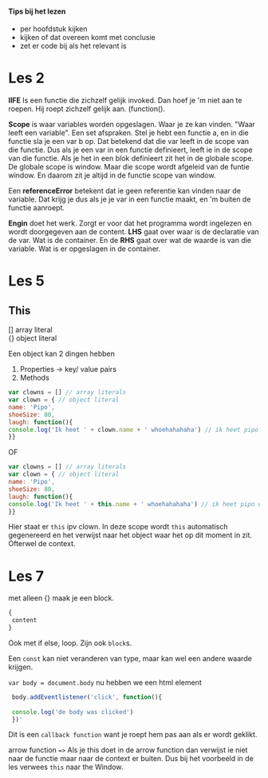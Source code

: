 #### Tips bij het lezen
- per hoofdstuk kijken
- kijken of dat overeen komt met conclusie
- zet er code bij als het relevant is

# Les 2

__IIFE__ Is een functie die zichzelf gelijk invoked. Dan hoef je 'm niet aan te roepen. Hij roept zichzelf gelijk aan. (function(). 

__Scope__ is waar variables worden opgeslagen. Waar je ze kan vinden. "Waar leeft een variable". Een set afspraken. Stel je hebt een functie a, en in die functie sla je een var b op. Dat betekend dat die var leeft in de scope van die functie. Dus als je een var in een functie definieert, leeft ie in de scope van die functie. Als je het in een blok definieert zit het in de globale scope. De globale scope is window. Maar die scope wordt afgeleid van de funtie window. En daarom zit je altijd in de functie scope van window.  

Een __referenceError__ betekent dat ie geen referentie kan vinden naar de variable. Dat krijg je dus als je je var in een functie maakt, en 'm buiten de functie aanroept.  

__Engin__ doet het werk. Zorgt er voor dat het programma wordt ingelezen en wordt doorgegeven aan de content. __LHS__ gaat over waar is de declaratie van de var. Wat is de container. En de __RHS__ gaat over wat de waarde is van die variable. Wat is er opgeslagen in de container. 

# Les 5

## This
[] array literal  
{} object literal  

Een object kan 2 dingen hebben
1. Properties -> key/ value pairs
2. Methods

```js
var clowns = [] // array literals
var clown = { // object literal
name: 'Pipo',
shoeSize: 80,
laugh: function(){
console.log('Ik heet ' + clown.name + ' whoehahahaha') // ik heet pipo whoehahahaha
}}
```

OF 

 ```js
var clowns = [] // array literals
var clown = { // object literal
name: 'Pipo',
shoeSize: 80,
laugh: function(){
console.log('Ik heet ' + this.name + ' whoehahahaha') // ik heet pipo whoehahahaha
}}
```

Hier staat er `this` ipv clown. In deze scope wordt `this` automatisch gegenereerd en het verwijst naar het object waar het op dit moment in zit. Ofterwel de context.

# Les 7


 met alleen {} maak je een block.
 ```js
 {
  content
 }
 ```
 Ook met if else, loop. Zijn ook `block`s. 
 
 Een `const` kan niet veranderen van type, maar kan wel een andere waarde krijgen. 
 
 `var body = document.body`
nu hebben we een html element  
```js
 body.addEventlistener('click', function(){
 
 console.log('de body was clicked') 
 })'
```
Dit is een `callback function` want je roept hem pas aan als er wordt geklikt.
 
arrow function `=>`
Als je this doet in de arrow function dan verwijst ie niet naar de functie maar naar de context er buiten. Dus bij het voorbeeld in de les verwees `this` naar the Window.


